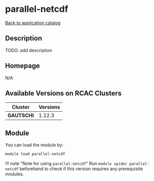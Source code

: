 # parallel-netcdf

[Back to application catalog](../app_catalog.md)

## Description

TODO: add description

## Homepage

N/A

## Available Versions on RCAC Clusters

|Cluster|Versions|
|---|---|
**GAUTSCHI**|1.12.3

## Module

You can load the module by:

```bash
module load parallel-netcdf
```

!!! note "Note for using `parallel-netcdf`"
    Run `module spider parallel-netcdf` beforehand to check if this version requires any prerequisite modules.
